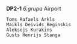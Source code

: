 **DP2-1**
*6.grupa*
Airport
```
Toms Rafaels Arkls
Maikls Deivids Beginskis
Aleksejs Kurakins
Gusts Henrijs Stanga
```